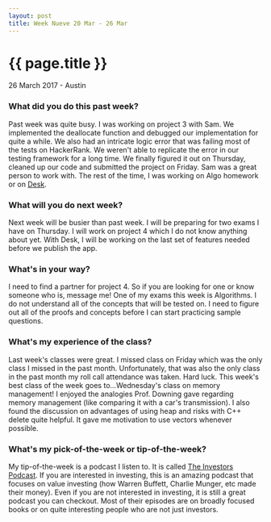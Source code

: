 ```yaml
---
layout: post
title: Week Nueve 20 Mar - 26 Mar
---
```


{{ page.title }}
================

<p class="meta">26 March 2017 - Austin</p>

### What did you do this past week?
Past week was quite busy. I was working on project 3 with Sam. We implemented the deallocate function and debugged our implementation for quite a while. We also had an intricate logic error that was failing most of the tests on HackerRank. We weren't able to replicate the error in our testing framework for a long time. We finally figured it out on Thursday, cleaned up our code and submitted the project on Friday. Sam was a great person to work with. The rest of the time, I was working on Algo homework or on [Desk](http://desk.education).

### What will you do next week?
Next week will be busier than past week. I will be preparing for two exams I have on Thursday. I will work on project 4 which I do not know anything about yet. With Desk, I will be working on the last set of features needed before we publish the app.

### What's in your way?
I need to find a partner for project 4. So if you are looking for one or know someone who is, message me! One of my exams this week is Algorithms. I do not understand all of the concepts that will be tested on. I need to figure out all of the proofs and concepts before I can start practicing sample questions.

### What's my experience of the class?
Last week's classes were great. I missed class on Friday which was the only class I missed in the past month. Unfortunately, that was also the only class in the past month my roll call attendance was taken. Hard luck. This week's best class of the week goes to...Wednesday's class on memory management! I enjoyed the analogies Prof. Downing gave regarding memory management (like comparing it with a car's transmission). I also found the discussion on advantages of using heap and risks with C++ delete quite helpful. It gave me motivation to use vectors whenever possible.

### What's my pick-of-the-week or tip-of-the-week?
My tip-of-the-week is a podcast I listen to. It is called [The Investors Podcast](https://www.theinvestorspodcast.com/). If you are interested in investing, this is an amazing podcast that focuses on value investing (how Warren Buffett, Charlie Munger, etc made their money). Even if you are not interested in investing, it is still a great podcast you can checkout. Most of their episodes are on broadly focused books or on quite interesting people who are not just investors.
